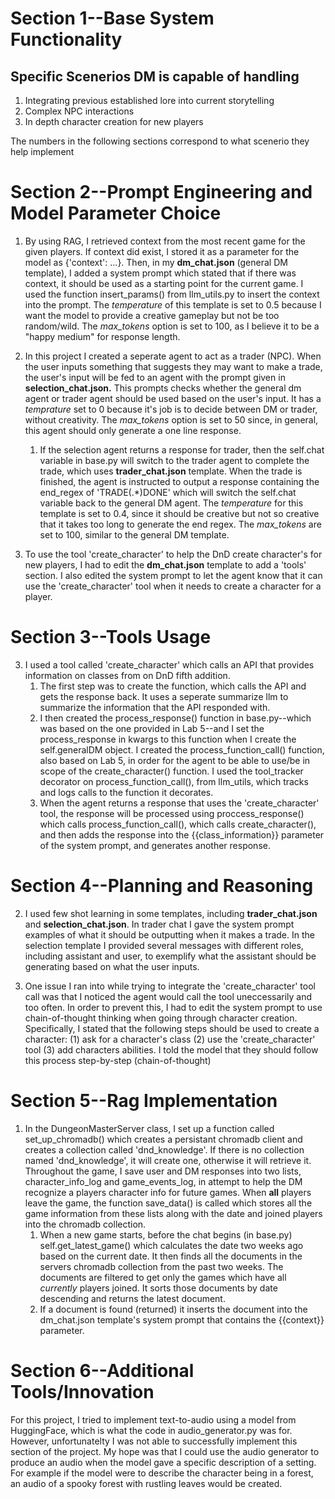 # Section 1--**Base System Functionality**
## Specific Scenerios DM is capable of handling

1. Integrating previous established lore into current storytelling
2. Complex NPC interactions
3. In depth character creation for new players 

The numbers in the following sections correspond to what scenerio they help implement

# Section 2--**Prompt Engineering and Model Parameter Choice**

1. By using RAG, I retrieved context from the most recent game for the given players. If context did exist, I stored it as a parameter for the model as {'context': ...}. Then, in my **dm_chat.json** (general DM template), I added a system prompt which stated that if there was context, it should be used as a starting point for the current game. I used the function insert_params() from llm_utils.py to insert the context into the prompt. The *temperature* of this template is set to 0.5 because I want the model to provide a creative gameplay but not be too random/wild. The *max_tokens* option is set to 100, as I believe it to be a "happy medium" for response length.

2. In this project I created a seperate agent to act as a trader (NPC). When the user inputs something that suggests they may want to make a trade, the user's input will be fed to an agent with the prompt given in **selection_chat.json.** This prompts checks whether the general dm agent or trader agent should be used based on the user's input. It has a *temprature* set to 0 because it's job is to decide between DM or trader, without creativity. The *max_tokens* option is set to 50 since, in general, this agent should only generate a one line response. 
    1. If the selection agent returns a response for trader, then the self.chat variable in base.py will switch to the trader agent to complete the trade, which uses **trader_chat.json** template. When the trade is finished, the agent is instructed to output a response containing the end_regex of 'TRADE(.*)DONE' which will switch the self.chat variable back to the general DM agent. The *temperature* for this template is set to 0.4, since it should be creative but not so creative that it takes too long to generate the end regex. The *max_tokens* are set to 100, similar to the general DM template. 

3. To use the tool 'create_character' to help the DnD create character's for new players, I had to edit the **dm_chat.json** template to add a 'tools' section. I also edited the system prompt to let the agent know that it can use the 'create_character' tool when it needs to create a character for a player.  

# Section 3--**Tools Usage**

3. I used a tool called 'create_character' which calls an API that provides information on classes from on DnD fifth addition. 
    1. The first step was to create the function, which calls the API and gets the response back. It uses a seperate summarize llm to summarize the information that the API responded with.
    2. I then created the process_response() function in base.py--which was based on the one provided in Lab 5--and I set the process_response in kwargs to this function when I create the self.generalDM object. I created the process_function_call() function, also based on Lab 5, in order for the agent to be able to use/be in scope of the create_character() function. I used the tool_tracker decorator on process_function_call(), from llm_utils, which tracks and logs calls to the function it decorates. 
    3. When the agent returns a response that uses the 'create_character' tool, the response will be processed using proccess_response() which calls process_function_call(), which calls create_character(), and then adds the response into the {{class_information}} parameter of the system prompt, and generates another response.

# Section 4--**Planning and Reasoning**

2. I used few shot learning in some templates, including **trader_chat.json** and **selection_chat.json**. In trader chat I gave the system prompt examples of what it should be outputting when it makes a trade. In the selection template I provided several messages with different roles, including assistant and user, to exemplify what the assistant should be generating based on what the user inputs.

3. One issue I ran into while trying to integrate the 'create_character' tool call was that I noticed the agent would call the tool uneccessarily and too often. In order to prevent this, I had to edit the system prompt to use chain-of-thought thinking when going through character creation. Specifically, I stated that the following steps should be used to create a character: (1) ask for a character's class (2) use the 'create_character' tool (3) add characters abilities. I told the model that they should follow this process step-by-step (chain-of-thought)


# Section 5--**Rag Implementation**

1. In the DungeonMasterServer class, I set up a function called set_up_chromadb() which creates a persistant chromadb client and creates a collection called 'dnd_knowledge'. If there is no collection named 'dnd_knowledge', it will create one, otherwise it will retrieve it. Throughout the game, I save user and DM responses into two lists, character_info_log and game_events_log, in attempt to help the DM recognize a players character info for future games. When **all** players leave the game, the function save_data() is called which stores all the game information from these lists along with the date and joined players into the chromadb collection. 
    1. When a new game starts, before the chat begins (in base.py) self.get_latest_game() which calculates the date two weeks ago based on the current date. It then finds all the documents in the servers chromadb collection from the past two weeks. The documents are filtered to get only the games which have all *currently* players joined. It sorts those documents by date descending and returns the latest document.
    2. If a document is found (returned) it inserts the document into the dm_chat.json template's system prompt that contains the {{context}} parameter.


# Section 6--**Additional Tools/Innovation**

For this project, I tried to implement text-to-audio using a model from HuggingFace, which is what the code in audio_generator.py was for. However, unfortunatelty I was not able to successfully implement this section of the project. My hope was that I could use the audio generator to produce an audio when the model gave a specific description of a setting. For example if the model were to describe the character being in a forest, an audio of a spooky forest with rustling leaves would be created.

